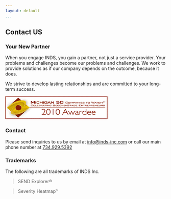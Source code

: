 ```yaml
---
layout: default  
...
```


Contact US
----------

### Your New Partner

When you engage INDS, you gain a partner, not just a service provider.
Your problems and challenges become our problems and challenges. We work
to provide solutions as if our company depends on the outcome, because
it does.

We strive to develop lasting relationships and are committed to your
long-term success.

![mIco50](/assets/images/mIco50.png)

### Contact

Please send inquiries to us by email at <info@inds-inc.com> or call our
main phone number at [734.929.5392](tel:17349295392)

### Trademarks

The following are all trademarks of INDS Inc.

> SEND Explorer®

> Severity Heatmap™
>